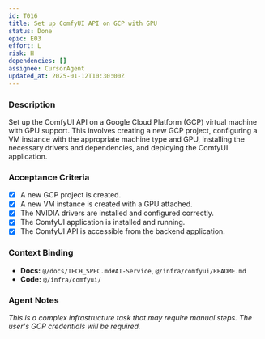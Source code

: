 ```yaml
---
id: T016
title: Set up ComfyUI API on GCP with GPU
status: Done
epic: E03
effort: L
risk: H
dependencies: []
assignee: CursorAgent
updated_at: 2025-01-12T10:30:00Z
---
```


### Description

Set up the ComfyUI API on a Google Cloud Platform (GCP) virtual machine with GPU support. This involves creating a new GCP project, configuring a VM instance with the appropriate machine type and GPU, installing the necessary drivers and dependencies, and deploying the ComfyUI application.

### Acceptance Criteria

- [x] A new GCP project is created.
- [x] A new VM instance is created with a GPU attached.
- [x] The NVIDIA drivers are installed and configured correctly.
- [x] The ComfyUI application is installed and running.
- [x] The ComfyUI API is accessible from the backend application.

### Context Binding

- **Docs:** `@/docs/TECH_SPEC.md#AI-Service`, `@/infra/comfyui/README.md`
- **Code:** `@/infra/comfyui/`

### Agent Notes

*This is a complex infrastructure task that may require manual steps. The user's GCP credentials will be required.* 